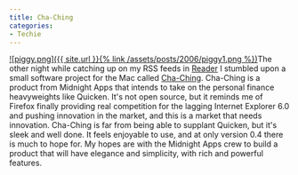 ```yaml
---
title: Cha-Ching
categories:
- Techie
---
```


[![piggy.png]({{ site.url }}{% link /assets/posts/2006/piggy1.png %})](http://www.midnightapps.com/chaching/)The other night while catching up on my RSS feeds in [Reader](http://reader.google.com/) I stumbled upon a small software project for the Mac called [Cha-Ching](http://www.midnightapps.com/chaching/). Cha-Ching is a product from Midnight Apps that intends to take on the personal finance heavyweights like Quicken. It's not open source, but it reminds me of Firefox finally providing real competition for the lagging Internet Explorer 6.0 and pushing innovation in the market, and this is a market that needs innovation.
Cha-Ching is far from being able to supplant Quicken, but it's sleek and well done. It feels enjoyable to use, and at only version 0.4 there is much to hope for. My hopes are with the Midnight Apps crew to build a product that will have elegance and simplicity, with rich and powerful features.
